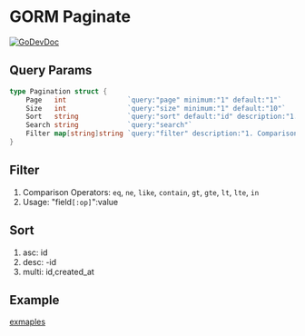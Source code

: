 # GORM Paginate

[![GoDevDoc](https://img.shields.io/badge/dev-doc-00ADD8?logo=go)](https://pkg.go.dev/github.com/fourcels/paginate)

## Query Params

```go
type Pagination struct {
	Page   int               `query:"page" minimum:"1" default:"1"`
	Size   int               `query:"size" minimum:"1" default:"10"`
	Sort   string            `query:"sort" default:"id" description:"1. asc: **id**\n2. desc: **-id**\n3. multi: **id,created_at**"`
	Search string            `query:"search"`
	Filter map[string]string `query:"filter" description:"1. Comparison Operators: **eq**, **ne**, **like**, **contain**, **gt**, **gte**, **lt**, **lte**, **in**\n2. Usage: \"field**[:op]**\":value"`
}
```

## Filter

1. Comparison Operators: `eq`, `ne`, `like`, `contain`, `gt`, `gte`, `lt`,
   `lte`, `in`
1. Usage: "field`[:op]`":value

## Sort

1. asc: id
1. desc: -id
1. multi: id,created_at

## Example

[exmaples](./examples/main.go)

